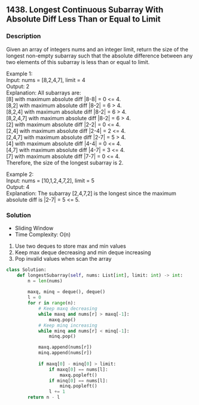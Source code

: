 ## 1438. Longest Continuous Subarray With Absolute Diff Less Than or Equal to Limit

### Description

Given an array of integers nums and an integer limit, return the size of the longest non-empty subarray such that the absolute difference between any two elements of this subarray is less than or equal to limit.

Example 1:  
Input: nums = [8,2,4,7], limit = 4  
Output: 2  
Explanation: All subarrays are:  
[8] with maximum absolute diff |8-8| = 0 <= 4.  
[8,2] with maximum absolute diff |8-2| = 6 > 4.   
[8,2,4] with maximum absolute diff |8-2| = 6 > 4.  
[8,2,4,7] with maximum absolute diff |8-2| = 6 > 4.  
[2] with maximum absolute diff |2-2| = 0 <= 4.  
[2,4] with maximum absolute diff |2-4| = 2 <= 4.  
[2,4,7] with maximum absolute diff |2-7| = 5 > 4.  
[4] with maximum absolute diff |4-4| = 0 <= 4.  
[4,7] with maximum absolute diff |4-7| = 3 <= 4.  
[7] with maximum absolute diff |7-7| = 0 <= 4.   
Therefore, the size of the longest subarray is 2.  

Example 2:  
Input: nums = [10,1,2,4,7,2], limit = 5  
Output: 4  
Explanation: The subarray [2,4,7,2] is the longest since the maximum absolute diff is |2-7| = 5 <= 5.

### Solution
* Sliding Window
* Time Complexity: O(n)

1. Use two deques to store max and min values
2. Keep max deque decreasing and min deque increasing
3. Pop invalid values when scan the array

```python
class Solution:
    def longestSubarray(self, nums: List[int], limit: int) -> int:
        n = len(nums)
        
        maxq, minq = deque(), deque()
        l = 0
        for r in range(n):
            # Keep maxq decreasing
            while maxq and nums[r] > maxq[-1]:
                maxq.pop()
            # Keep minq increasing
            while minq and nums[r] < minq[-1]:
                minq.pop()

            maxq.append(nums[r])
            minq.append(nums[r])
            
            if maxq[0] - minq[0] > limit:
                if maxq[0] == nums[l]:
                    maxq.popleft()
                if minq[0] == nums[l]:
                    minq.popleft()
                l += 1
        return n - l
```